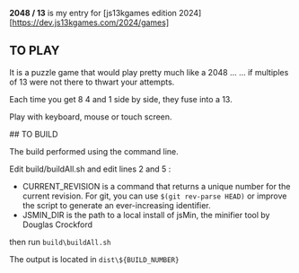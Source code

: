**2048 / 13** is my entry for [js13kgames edition 2024][https://dev.js13kgames.com/2024/games]

## TO PLAY
It is a puzzle game that would play pretty much like a 2048 ...
... if multiples of 13 were not there to thwart your attempts.

Each time you get 8 4 and 1 side by side, they fuse into a 13.

Play with keyboard, mouse or touch screen.

## TO BUILD

The build performed using the command line.

Edit build/buildAll.sh and edit lines 2 and 5 :
 - CURRENT_REVISION is a command that returns a unique number for the current revision. For git, you can use `$(git rev-parse HEAD)` or improve the script to generate an ever-increasing identifier.
 - JSMIN_DIR is the path to a local install of jsMin, the minifier tool by Douglas Crockford
 
then run `build\buildAll.sh`

The output is located in `dist\${BUILD_NUMBER}`
